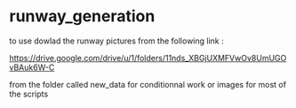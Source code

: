 # runway_generation



to use dowlad the runway pictures from the following link :

https://drive.google.com/drive/u/1/folders/11nds_XBGjUXMFVwOv8UmUGOvBAuk6W-C

from the folder called new_data for conditionnal work or images for most of the scripts
